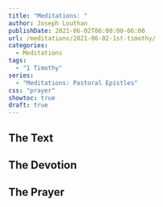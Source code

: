 ```yaml
---
title: "Meditations: "
author: Joseph Louthan
publishDate: 2021-06-02T06:00:00-06:00
url: /meditations/2021-06-02-1st-timothy/
categories:
  - Meditations
tags:
  - "1 Timothy"
series:
  - "Meditations: Pastoral Epistles"
css: "prayer"
showtoc: true
draft: true
---
```


## The Text


## The Devotion


## The Prayer

<div style="font-variant: small-caps;">

</div>

```text

```
